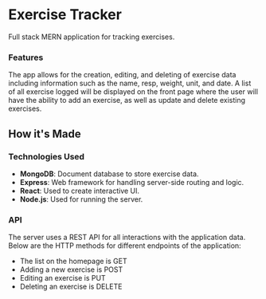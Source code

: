 # Exercise Tracker

Full stack MERN application for tracking exercises.

### Features
The app allows for the creation, editing, and deleting of exercise data including information such as the name, resp, weight, unit, and date. 
A list of all exercise logged will be displayed on the front page where the user will have the ability to add an exercise, as well as update and delete existing exercises.

## How it's Made
### Technologies Used
* **MongoDB**: Document database to store exercise data.
* **Express**: Web framework for handling server-side routing and logic.
* **React**: Used to create interactive UI.
* **Node.js**: Used for running the server.
### API
The server uses a REST API for all interactions with the application data. Below are the HTTP methods for different endpoints of the application: 
* The list on the homepage is GET
* Adding a new exercise is POST
* Editing an exercise is PUT
* Deleting an exercise is DELETE

